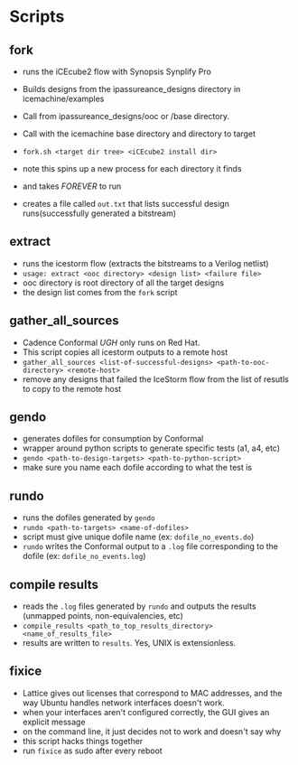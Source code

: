 # Scripts #

## fork ##

+ runs the iCEcube2 flow with Synopsis Synplify Pro
+ Builds designs from the ipassureance_designs directory in icemachine/examples

+ Call from ipassureance_designs/ooc or /base directory.

+ Call with the icemachine base directory and directory to target
+ ```fork.sh <target dir tree> <iCEcube2 install dir>```
+ note this spins up a new process for each directory it finds
+ and takes *_FOREVER_* to run 
+ creates a file called ```out.txt``` that lists successful design runs(successfully generated a bitstream)

## extract ##

+ runs the icestorm flow (extracts the bitstreams to a Verilog netlist)
+ ```usage: extract <ooc directory> <design list> <failure file>```
+ ooc directory is root directory of all the target designs
+ the design list comes from the ```fork``` script

## gather_all_sources ##
+ Cadence Conformal *_UGH_* only runs on Red Hat.
+ This script copies all icestorm outputs to a remote host
+ ```gather_all_sources <list-of-successful-designs> <path-to-ooc-directory> <remote-host>```
+ remove any designs that failed the IceStorm flow from the list of resutls to copy to the remote host

## gendo ##
+ generates dofiles for consumption by Conformal
+ wrapper around python scripts to generate specific tests (a1, a4, etc)
+ ```gendo <path-to-design-targets> <path-to-python-script> ```
+ make sure you name each dofile according to what the test is

## rundo ##
+ runs the dofiles generated by ```gendo```
+ ```rundo <path-to-targets> <name-of-dofiles>```
+ script must give unique dofile name (ex: ```dofile_no_events.do```)
+ ```rundo``` writes the Conformal output to a ```.log``` file corresponding to the dofile (ex: ```dofile_no_events.log```)

## compile results ##
+ reads the ```.log``` files generated by ```rundo``` and outputs the results (unmapped points, non-equivalencies, etc)
+ ```compile_results <path_to_top_results_directory> <name_of_results_file>```
+ results are written to ```results```. Yes, UNIX is extensionless.

## fixice ##
+ Lattice gives out licenses that correspond to MAC addresses, and the way Ubuntu handles network interfaces doesn't work.
+ when your interfaces aren't configured correctly, the GUI gives an explicit message
+ on the command line, it just decides not to work and doesn't say why
+ this script hacks things together
+ run ```fixice``` as sudo after every reboot




  


